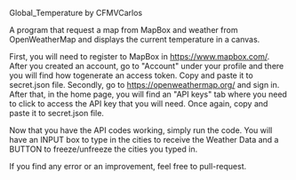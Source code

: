 Global_Temperature by CFMVCarlos

A program that request a map from MapBox and weather from OpenWeatherMap and displays the current temperature in a canvas.

First, you will need to register to MapBox in https://www.mapbox.com/. After you created an account, go to "Account" under your profile and there you will find how togenerate an access token. Copy and paste it to secret.json file.
Secondly, go to https://openweathermap.org/ and sign in. After that, in the home page, you will find an "API keys" tab where you need to click to access the API key that you will need. Once again, copy and paste it to secret.json file.

Now that you have the API codes working, simply run the code. You will have an INPUT box to type in the cities to receive the Weather Data and a BUTTON to freeze/unfreeze the cities you typed in.

If you find any error or an improvement, feel free to pull-request.

